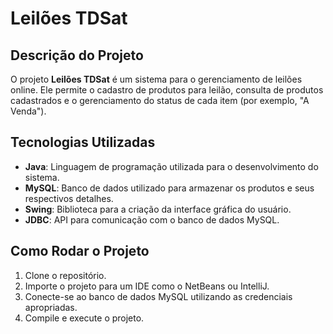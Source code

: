 # Leilões TDSat

## Descrição do Projeto

O projeto **Leilões TDSat** é um sistema para o gerenciamento de leilões online. Ele permite o cadastro de produtos para leilão, consulta de produtos cadastrados e o gerenciamento do status de cada item (por exemplo, "A Venda").

## Tecnologias Utilizadas

- **Java**: Linguagem de programação utilizada para o desenvolvimento do sistema.
- **MySQL**: Banco de dados utilizado para armazenar os produtos e seus respectivos detalhes.
- **Swing**: Biblioteca para a criação da interface gráfica do usuário.
- **JDBC**: API para comunicação com o banco de dados MySQL.

## Como Rodar o Projeto

1. Clone o repositório.
2. Importe o projeto para um IDE como o NetBeans ou IntelliJ.
3. Conecte-se ao banco de dados MySQL utilizando as credenciais apropriadas.
4. Compile e execute o projeto.
